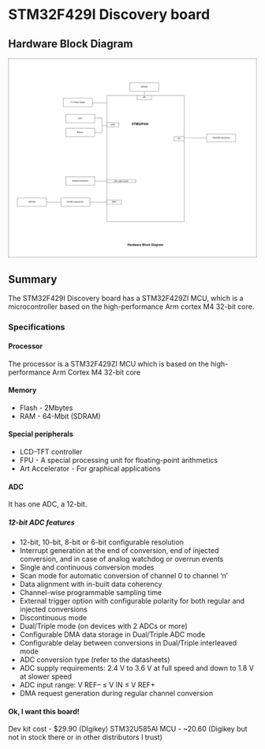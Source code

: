 # STM32F429I Discovery board

## Hardware Block Diagram

![alt text](https://github.com/Davidadebiyi/Making-Embedded-Systems-Course/blob/main/assignments/week-2/images/STM32F429-discovery-board.drawio.png)


## Summary

The STM32F429I Discovery board has a STM32F429ZI MCU, which is a microcontroller based on the high-performance Arm cortex M4 32-bit core.

### Specifications

#### Processor

The processor is a STM32F429ZI MCU which is based on the high-performance Arm Cortex M4 32-bit core

#### Memory

- Flash - 2Mbytes
- RAM - 64-Mbit (SDRAM)

#### Special peripherals

- LCD-TFT controller
- FPU - A special processing unit for floating-point arithmetics
- Art Accelerator - For graphical applications


#### ADC

It has one ADC, a 12-bit.


##### 12-bit ADC features
- 12-bit, 10-bit, 8-bit or 6-bit configurable resolution
- Interrupt generation at the end of conversion, end of injected conversion, and in case of
analog watchdog or overrun events
- Single and continuous conversion modes
- Scan mode for automatic conversion of channel 0 to channel ‘n’
- Data alignment with in-built data coherency
- Channel-wise programmable sampling time
- External trigger option with configurable polarity for both regular and injected
conversions
- Discontinuous mode
- Dual/Triple mode (on devices with 2 ADCs or more)
- Configurable DMA data storage in Dual/Triple ADC mode
- Configurable delay between conversions in Dual/Triple interleaved mode
- ADC conversion type (refer to the datasheets)
- ADC supply requirements: 2.4 V to 3.6 V at full speed and down to 1.8 V at slower
speed
- ADC input range: V REF– ≤ V IN ≤ V REF+
- DMA request generation during regular channel conversion

#### Ok, I want this board!
Dev kit cost - $29.90 (DIgikey)
STM32U585AI MCU - ~20.60 (Digikey but not in stock there or in other distributors I trust)